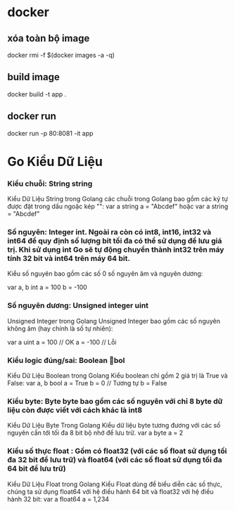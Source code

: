 # docker 

## xóa toàn bộ image 
docker rmi -f $(docker images -a -q)

## build image 
docker build -t app .

## docker run 
docker run -p 80:8081 -it app



# Go Kiểu Dữ Liệu

### Kiểu chuỗi: String string
 Kiểu Dữ Liệu String trong Golang các chuỗi trong Golang bao gồm các ký tự được đặt trong dấu ngoặc kép "":
var a string
a = "Abcdef"
hoặc
var a string = "Abcdef"

### Số nguyên: Integer int. Ngoài ra còn có int8, int16, int32 và int64 để quy định số lượng bit tối đa có thể sử dụng để lưu giá trị. Khi sử dụng int Go sẽ tự động chuyển thành int32 trên máy tính 32 bit và int64 trên máy 64 bit.

Kiểu số nguyên bao gồm các số 0 số nguyên âm và nguyên dương:

var a, b int
a = 100
b = -100


### Số nguyên dương: Unsigned integer uint
Unsigned Integer trong Golang
Unsigned Integer bao gồm các số nguyên không âm (hay chính là số tự nhiên):

var a uint
a = 100 // OK
a = -100 // Lỗi

### Kiểu logic đúng/sai: Boolean bol
Kiểu Dữ Liệu Boolean trong Golang
Kiểu boolean chỉ gồm 2 giá trị là True và False:
var a, b bool
a = True
b = 0 // Tương tự b = False

### Kiểu byte: Byte byte bao gồm các số nguyên với chỉ 8 byte dữ liệu còn được viết với cách khác là int8
Kiểu Dữ Liệu Byte Trong Golang
Kiểu dữ liệu byte tương đương với các số nguyên cần tới tối đa 8 bit bộ nhớ để lưu trữ.
var a byte
a = 2

### Kiểu số thực float : Gồm có float32 (với các số float sử dụng tối đa 32 bit để lưu trữ) và float64 (với các số float sử dụng tối đa 64 bit để lưu trữ)
Kiểu Dữ Liệu Float trong Golang
Kiểu Float dùng để biểu diễn các số thực, chúng ta sử dụng float64 với hệ điều hành 64 bit và float32 với hệ điều hành 32 bit:
var a float64
a = 1,234




